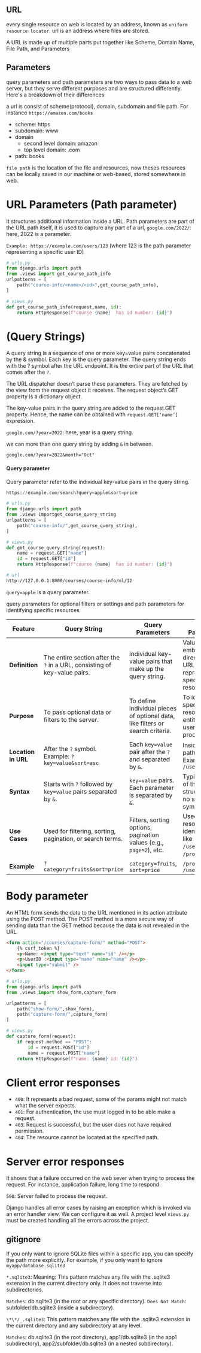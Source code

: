 ## URL

every single resource on web is located by an address, known as `uniform resource locator`.
url is an address where files are stored.

A URL is made up of multiple parts put together like Scheme, Domain Name, File Path, and Parameters

## Parameters

query parameters and path parameters are two ways to pass data to a web server, but they serve different purposes and are structured differently. Here's a breakdown of their differences:

a url is consist of scheme(protocol), domain, subdomain and file path.
For instance `https://amazon.com/books`

- scheme: https
- subdomain: www
- domain
  - second level domain: amazon
  - top level domain: .com
- path: books

`file path` is the location of the file and resources, now theses resources can be locally saved in our machine or web-based, stored somewhere in web.

# URL Parameters (Path parameter)

It structures additional information inside a URL.
Path parameters are part of the URL path itself, it is used to capture any part of a url, `google.com/2022/`: here, 2022 is a parameter.

`Example: https://example.com/users/123` (where 123 is the path parameter representing a specific user ID)

```py
# urls.py
from django.urls import path
from .views import get_course_path_info
urlpatterns = [
    path("course-info/<name>/<id>",get_course_path_info),
]

```

```py
# views.py
def get_course_path_info(request,name, id):
    return HttpResponse(f"course {name}  has id number: {id}")
```

# (Query Strings)

A query string is a sequence of one or more key=value pairs concatenated by the & symbol. Each key is the query parameter. The query string ends with the ? symbol after the URL endpoint.
It is the entire part of the URL that comes after the `?`.

The URL dispatcher doesn’t parse these parameters. They are fetched by the view from the request object it receives. The request object’s GET property is a dictionary object.

The key-value pairs in the query string are added to the request.GET property. Hence, the name can be obtained with `request.GET[‘name’]` expression.

`google.com/?year=2022`: here, year is a query string.

we can more than one query string by adding `&` in between.

`google.com/?year=2022&month="Oct"`

#### Query parameter

Query parameter refer to the individual key-value pairs in the query string.

```py
https://example.com/search?query=apple&sort=price
```

```py
# urls.py
from django.urls import path
from .views importget_course_query_string
urlpatterns = [
    path("course-info/",get_course_query_string),
]
```

```py
# views.py
def get_course_query_string(request):
    name = request.GET["name"]
    id = request.GET["id"]
    return HttpResponse(f"course {name}  has id number: {id}")
```

```sh
# url
http://127.0.0.1:8000/courses/course-info/ml/12
```

`query=apple` is a query parameter.

query parameters for optional filters or settings and path parameters for identifying specific resources

| Feature             | **Query String**                                                          | **Query Parameters**                                                           | **Path Parameters**                                                         |
| ------------------- | ------------------------------------------------------------------------- | ------------------------------------------------------------------------------ | --------------------------------------------------------------------------- |
| **Definition**      | The entire section after the `?` in a URL, consisting of key-value pairs. | Individual key-value pairs that make up the query string.                      | Values embedded directly in the URL path that represent specific resources. |
| **Purpose**         | To pass optional data or filters to the server.                           | To define individual pieces of optional data, like filters or search criteria. | To identify specific resources or entities (e.g., user IDs, product IDs).   |
| **Location in URL** | After the `?` symbol. Example: `?key=value&sort=asc`                      | Each `key=value` pair after the `?` and separated by `&`.                      | Inside the URL path itself. Example: `/users/123`                           |
| **Syntax**          | Starts with `?` followed by `key=value` pairs separated by `&`.           | `key=value` pairs. Each parameter is separated by `&`.                         | Typically part of the path structure with no special symbols.               |
| **Use Cases**       | Used for filtering, sorting, pagination, or search terms.                 | Filters, sorting options, pagination values (e.g., `page=2`), etc.             | Used for resource identification like `/users/{id}` or `/products/{id}`.    |
| **Example**         | `?category=fruits&sort=price`                                             | `category=fruits`, `sort=price`                                                | `/products/456`, `/users/123`                                               |

# Body parameter

An HTML form sends the data to the URL mentioned in its action attribute using the POST method. The POST method is a more secure way of sending data than the GET method because the data is not revealed in the URL

```html
<form action="/courses/capture-form/" method="POST">
	{% csrf_token %}
	<p>Name: <input type="text" name="id" /></p>
	<p>UserID :<input type="name" name="name" /></p>
	<input type="submit" />
</form>
```

```py
# urls.py
from django.urls import path
from .views import show_form,capture_form

urlpatterns = [
    path("show-form/",show_form),
    path("capture-form/",capture_form)
]
```

```py
# views.py
def capture_form(request):
    if request.method == "POST":
        id = request.POST["id"]
        name = request.POST["name"]
    return HttpResponse(f"name: {name} id: {id}")
```

# Client error responses

- `400`: It represents a bad request, some of the params might not match what the server expects.
- `401`: For authentication, the use must logged in to be able make a request.
- `403`: Request is successful, but the user does not have required permission.
- `404`: The resource cannot be located at the specified path.

# Server error responses

It shows that a failure occurred on the web sever when trying to process the request.
For instance, application failure, long time to respond.

`500`: Server failed to process the request.

Django handles all error cases by raising an exception which is invoked via an error handler view.
We can configure it as well.
A project level `views.py` must be created handling all the errors across the project.

## gitignore

If you only want to ignore SQLite files within a specific app, you can specify the path more explicitly. For example, if you only want to ignore `myapp/database.sqlite3`

`*.sqlite3`: Meaning: This pattern matches any file with the .sqlite3 extension in the current directory only. It does not traverse into subdirectories.

`Matches`: db.sqlite3 (in the root or any specific directory).
`Does Not Match`: subfolder/db.sqlite3 (inside a subdirectory).

`\*\*/_.sqlite3`: This pattern matches any file with the .sqlite3 extension in the current directory and any subdirectory at any level.

`Matches`:
db.sqlite3 (in the root directory),
app1/db.sqlite3 (in the app1 subdirectory),
app2/subfolder/db.sqlite3 (in a nested subdirectory).
